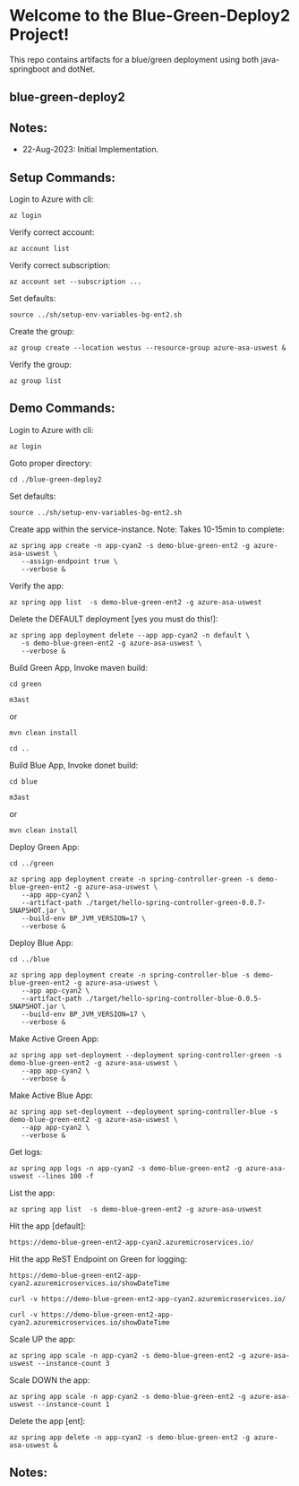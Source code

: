 
# Welcome to the Blue-Green-Deploy2 Project!

This repo contains artifacts for a blue/green deployment using both java-springboot and dotNet.


## blue-green-deploy2

## Notes:
- 22-Aug-2023: Initial Implementation.

## Setup Commands:

Login to Azure with cli:
```
az login
```

Verify correct account:
```
az account list
```

Verify correct subscription:
```
az account set --subscription ...
```

Set defaults:
```
source ../sh/setup-env-variables-bg-ent2.sh
```


Create the group:
```
az group create --location westus --resource-group azure-asa-uswest &
```

Verify the group:
```
az group list
```


## Demo Commands:

Login to Azure with cli:
```
az login
```

Goto proper directory:
```
cd ./blue-green-deploy2
```

Set defaults:
```
source ../sh/setup-env-variables-bg-ent2.sh
```

Create app within the service-instance. Note: Takes 10-15min to complete:
```
az spring app create -n app-cyan2 -s demo-blue-green-ent2 -g azure-asa-uswest \
   --assign-endpoint true \
   --verbose &
```

Verify the app:
```
az spring app list  -s demo-blue-green-ent2 -g azure-asa-uswest
```

Delete the DEFAULT deployment [yes you must do this!]: 
```
az spring app deployment delete --app app-cyan2 -n default \
   -s demo-blue-green-ent2 -g azure-asa-uswest \
   --verbose &
```

Build Green App, Invoke maven build:
```
cd green
```

```
m3ast
```
or

```
mvn clean install
```

```
cd ..
```

Build Blue App, Invoke donet build:
```
cd blue
```
```
m3ast
```
or

```
mvn clean install
```

Deploy Green App:
```
cd ../green
```

```
az spring app deployment create -n spring-controller-green -s demo-blue-green-ent2 -g azure-asa-uswest \
   --app app-cyan2 \
   --artifact-path ./target/hello-spring-controller-green-0.0.7-SNAPSHOT.jar \
   --build-env BP_JVM_VERSION=17 \
   --verbose &
```

Deploy Blue App:
```
cd ../blue
```

```
az spring app deployment create -n spring-controller-blue -s demo-blue-green-ent2 -g azure-asa-uswest \
   --app app-cyan2 \
   --artifact-path ./target/hello-spring-controller-blue-0.0.5-SNAPSHOT.jar \
   --build-env BP_JVM_VERSION=17 \
   --verbose &
```

Make Active Green App:
```
az spring app set-deployment --deployment spring-controller-green -s demo-blue-green-ent2 -g azure-asa-uswest \
   --app app-cyan2 \  
   --verbose &
```

Make Active Blue App:
```
az spring app set-deployment --deployment spring-controller-blue -s demo-blue-green-ent2 -g azure-asa-uswest \
   --app app-cyan2 \  
   --verbose &
```

Get logs:
```
az spring app logs -n app-cyan2 -s demo-blue-green-ent2 -g azure-asa-uswest --lines 100 -f
```


List the app:
```
az spring app list  -s demo-blue-green-ent2 -g azure-asa-uswest
```

Hit the app [default]:
```
https://demo-blue-green-ent2-app-cyan2.azuremicroservices.io/
```

Hit the app ReST Endpoint on Green for logging:
```
https://demo-blue-green-ent2-app-cyan2.azuremicroservices.io/showDateTime
```


```
curl -v https://demo-blue-green-ent2-app-cyan2.azuremicroservices.io/
```

```
curl -v https://demo-blue-green-ent2-app-cyan2.azuremicroservices.io/showDateTime
```


Scale UP the app:
```
az spring app scale -n app-cyan2 -s demo-blue-green-ent2 -g azure-asa-uswest --instance-count 3
```

Scale DOWN the app:
```
az spring app scale -n app-cyan2 -s demo-blue-green-ent2 -g azure-asa-uswest --instance-count 1
```

Delete the app [ent]:
```
az spring app delete -n app-cyan2 -s demo-blue-green-ent2 -g azure-asa-uswest &
```


## Notes:






